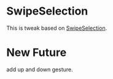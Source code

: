 SwipeSelection
==============

This is tweak based on <a href="https://github.com/freeunnering/SwipeSelection">SwipeSelection</a>.

New Future
==========

add up and down gesture.
